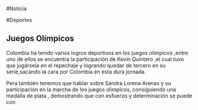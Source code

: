 #Noticia

#Deportes

## Juegos Olímpicos
 
Colombia ha tenido varios logros deportivos en los juegos olímpicos ,entre uno de ellos se encuentra la participación de Kevin Quintero ,el cual tuvo que jugársela en el repechaje y logrando quedar de tercero en su serie,sacando la cara por Colombia en esta dura jornada.

Pera también tenemos que hablar sobre Sandra Lorena Arenas y su participación en la marcha de los juegos olímpicos, consiguiendo una medalla de plata  , demostrando que con esfuerzo y determinación se puede con
